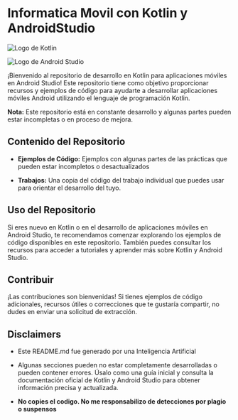 # Informatica Movil con Kotlin y AndroidStudio

![Logo de Kotlin](https://cdn.worldvectorlogo.com/logos/kotlin-2.svg)

![Logo de Android Studio](images/android_studio_logo.png)

¡Bienvenido al repositorio de desarrollo en Kotlin para aplicaciones móviles en Android Studio! Este repositorio tiene como objetivo proporcionar recursos y ejemplos de código para ayudarte a desarrollar aplicaciones móviles Android utilizando el lenguaje de programación Kotlin.

**Nota:** Este repositorio está en constante desarrollo y algunas partes pueden estar incompletas o en proceso de mejora.

## Contenido del Repositorio

- **Ejemplos de Código:** Ejemplos con algunas partes de las prácticas que pueden estar incompletos o desactualizados
  
- **Trabajos:** Una copia del código del trabajo individual que puedes usar para orientar el desarrollo del tuyo.

## Uso del Repositorio

Si eres nuevo en Kotlin o en el desarrollo de aplicaciones móviles en Android Studio, te recomendamos comenzar explorando los ejemplos de código disponibles en este repositorio. También puedes consultar los recursos para acceder a tutoriales y aprender más sobre Kotlin y Android Studio.

## Contribuir

¡Las contribuciones son bienvenidas! Si tienes ejemplos de código adicionales, recursos útiles o correcciones que te gustaría compartir, no dudes en enviar una solicitud de extracción.

## Disclaimers

- Este README.md fue generado por una Inteligencia Artificial

- Algunas secciones pueden no estar completamente desarrolladas o pueden contener errores. Úsalo como una guía inicial y consulta la documentación oficial de Kotlin y Android Studio para obtener información precisa y actualizada.

- **No copies el codigo. No me responsabilizo de detecciones por plagio o suspensos**
